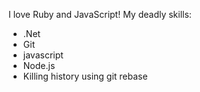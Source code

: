 I love Ruby and JavaScript!
My deadly skills:
* .Net
* Git
* javascript
* Node.js
* Killing history using git rebase
